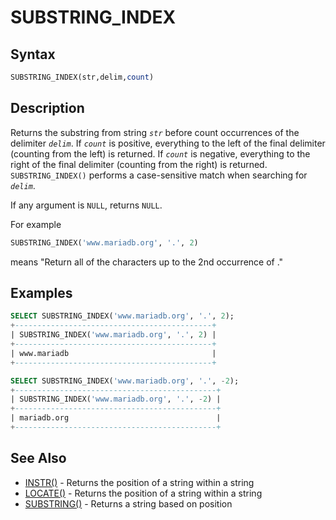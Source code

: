 # SUBSTRING_INDEX

## Syntax

```sql
SUBSTRING_INDEX(str,delim,count)
```

## Description

Returns the substring from string <em>`str`</em> before count occurrences of the
delimiter <em>`delim`</em>. If <em>`count`</em> is positive, everything to the left
of the final delimiter (counting from the left) is returned. If <em>`count`</em>
is negative, everything to the right of the final delimiter (counting from the
right) is returned. `SUBSTRING_INDEX()` performs a case-sensitive match when
searching for <em>`delim`</em>.

If any argument is `NULL`, returns `NULL`.

For example

```sql
SUBSTRING_INDEX('www.mariadb.org', '.', 2)
```

means "Return all of the characters up to the 2nd occurrence of ."

## Examples

```sql
SELECT SUBSTRING_INDEX('www.mariadb.org', '.', 2);
+--------------------------------------------+
| SUBSTRING_INDEX('www.mariadb.org', '.', 2) |
+--------------------------------------------+
| www.mariadb                                |
+--------------------------------------------+

SELECT SUBSTRING_INDEX('www.mariadb.org', '.', -2);
+---------------------------------------------+
| SUBSTRING_INDEX('www.mariadb.org', '.', -2) |
+---------------------------------------------+
| mariadb.org                                 |
+---------------------------------------------+
```

## See Also

- [INSTR()](/built-in-functions/string-functions/instr) - Returns the position of a string within a string
- [LOCATE()](/built-in-functions/string-functions/locate) - Returns the position of a string within a string
- [SUBSTRING()](/built-in-functions/string-functions/substring) - Returns a string based on position